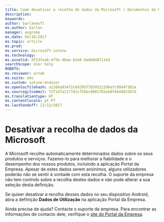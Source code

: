 ```yaml
---
title: Como desativar a recolha de dados da Microsoft | Documentos da Microsoft
description: 
keywords: 
author: barlanmsft
ms.author: barlan
manager: angrobe
ms.date: 03/16/2017
ms.topic: article
ms.prod: 
ms.service: microsoft-intune
ms.technology: 
ms.assetid: df53feab-4f5e-46ae-b1e8-9adb048711e5
searchScope: User help
ROBOTS: 
ms.reviewer: arnab
ms.suite: ems
ms.custom: intune-enduser
ms.openlocfilehash: a1289a934f2c6d295f7b59512190afc99d4f381e
ms.sourcegitcommit: f2f147a1177d1cf5bbc8001701eb8f44dd833b7d
ms.translationtype: HT
ms.contentlocale: pt-PT
ms.lasthandoff: 12/12/2017
---
```

# <a name="turn-off-microsoft-usage-data-collection"></a>Desativar a recolha de dados da Microsoft

A Microsoft recolhe automaticamente determinados dados sobre os seus produtos e serviços. Fazemo-lo para melhorar a fiabilidade e o desempenho dos nossos produtos, incluindo a aplicação Portal da Empresa. Apesar de estes dados serem anónimos, alguns utilizadores poderão não se sentir à vontade com esta recolha. O suporte da empresa não tem controlo sobre a recolha destes dados e não pode alterar a sua seleção desta definição.

Se quiser desativar a recolha desses dados no seu dispositivo Android, abra a definição **Dados de Utilização** na aplicação Portal da Empresa.

Ainda precisa de ajuda? Contacte o suporte da empresa. Para encontrar as informações de contacto dele, verifique o [site do Portal da Empresa](https://portal.manage.microsoft.com#HelpDeskDialog).
